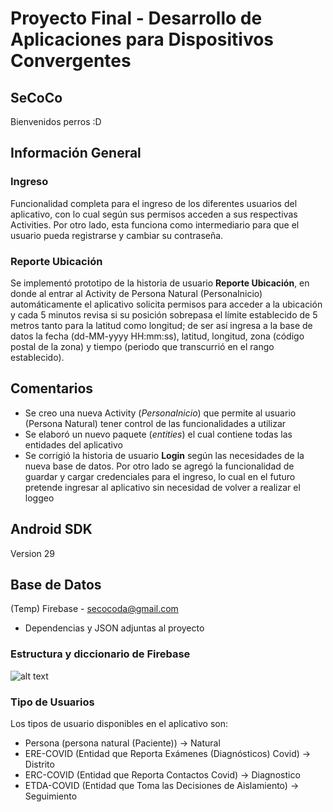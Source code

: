 # Proyecto Final - Desarrollo de Aplicaciones para Dispositivos Convergentes
## SeCoCo
Bienvenidos perros :D

## Información General

### Ingreso
Funcionalidad completa para el ingreso de los diferentes usuarios del aplicativo, con lo cual según
sus permisos acceden a sus respectivas Activities. Por otro lado, esta funciona como intermediario para
que el usuario pueda registrarse y cambiar su contraseña.


### Reporte Ubicación
Se implementó prototipo de la historia de usuario **Reporte Ubicación**, en donde al entrar al Activity
de Persona Natural (PersonaInicio) automáticamente el aplicativo solicita permisos para acceder a la
ubicación y cada 5 minutos revisa si su posición sobrepasa el límite establecido de 5 metros tanto para
la latitud como longitud; de ser así ingresa a la base de datos la fecha (dd-MM-yyyy HH:mm:ss), latitud,
longitud, zona (código postal de la zona) y tiempo (periodo que transcurrió en el rango establecido).

## Comentarios
- Se creo una nueva Activity (*PersonaInicio*) que permite al usuario (Persona Natural) tener control
de las funcionalidades a utilizar
- Se elaboró un nuevo paquete (*entities*) el cual contiene todas las entidades del aplicativo
- Se corrigió la historia de usuario **Login** según las necesidades de la nueva base de datos. Por otro
lado se agregó la funcionalidad de guardar y cargar credenciales para el ingreso, lo cual en el futuro
pretende ingresar al aplicativo sin necesidad de volver a realizar el loggeo

## Android SDK
Version 29
## Base de Datos
(Temp) Firebase - secocoda@gmail.com 
  - Dependencias y JSON adjuntas al proyecto
### Estructura y diccionario de Firebase
![alt text](https://64.media.tumblr.com/f828051dfa9d8a174ab564f8247c2619/297b8bdb6480845f-42/s1280x1920/d3a2d57f1a7c1906820cf0281ac57344cfa11b98.jpg )

### Tipo de Usuarios
Los tipos de usuario disponibles en el aplicativo son:
- Persona (persona natural (Paciente))  -> Natural
- ERE-COVID (Entidad que Reporta Exámenes (Diagnósticos) Covid) -> Distrito
- ERC-COVID (Entidad que Reporta Contactos Covid) -> Diagnostico
- ETDA-COVID (Entidad que Toma las Decisiones de Aislamiento) -> Seguimiento

